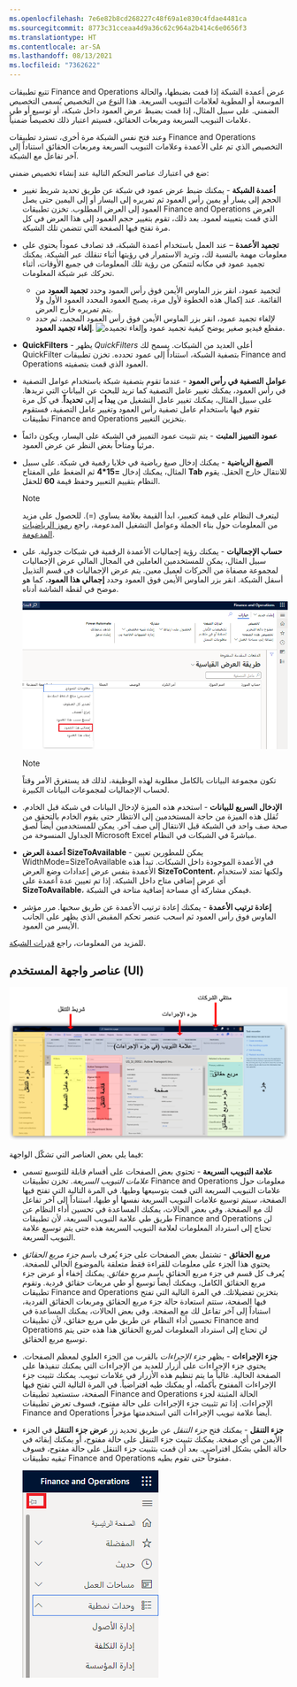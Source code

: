 ```yaml
---
ms.openlocfilehash: 7e6e82b8cd268227c48f69a1e830c4fdae4481ca
ms.sourcegitcommit: 8773c31cceaa4d9a36c62c964a2b414c6e0656f3
ms.translationtype: HT
ms.contentlocale: ar-SA
ms.lasthandoff: 08/13/2021
ms.locfileid: "7362622"
---
```

تتبع تطبيقات Finance and Operations عرض أعمدة الشبكة إذا قمت بضبطها، والحالة الموسعة أو المطوية لعلامات التبويب السريعة. هذا النوع من التخصيص يُسمى التخصيص الضمني.
على سبيل المثال، إذا قمت بضبط عرض العمود داخل شبكة، أو توسيع أو طي علامات التبويب السريعة ومربعات الحقائق، فسيتم اعتبار ذلك تخصيصاً ضمنياً.

وعند فتح نفس الشبكة مرة أخرى، تسترد تطبيقات Finance and Operations التخصيص الذي تم على الأعمدة وعلامات التبويب السريعة ومربعات الحقائق استناداً إلى آخر تفاعل مع الشبكة.

ضع في اعتبارك عناصر التحكم التالية عند إنشاء تخصيص ضمني:

- **أعمدة الشبكة** - يمكنك ضبط عرض عمود في شبكة عن طريق تحديد شريط تغيير الحجم إلى يسار أو يمين رأس العمود ثم تمريره إلى اليسار أو إلى اليمين حتى يصل العمود إلى العرض المطلوب. تخزن تطبيقات Finance and Operations العرض الذي قمت بتعيينه لعمود. بعد ذلك، تقوم بتغيير حجم العمود إلى هذا العرض في كل مرة تفتح فيها الصفحة التي تتضمن تلك الشبكة. 
- **تجميد الأعمدة** – عند العمل باستخدام أعمدة الشبكة، قد تصادف عموداً يحتوي على معلومات مهمة بالنسبة لك، وتريد الاستمرار في رؤيتها أثناء تنقلك عبر الشبكة. يمكنك تجميد عمود في مكانه لتتمكن من رؤية تلك المعلومات في جميع الأوقات، أثناء تحركك عبر شبكة المعلومات.
    - لتجميد عمود، انقر بزر الماوس الأيمن فوق رأس العمود وحدد **تجميد العمود** من القائمة. عند إكمال هذه الخطوة لأول مرة، يصبح العمود المحدد العمود الأول ولا يتم تمريره خارج العرض.
    - لإلغاء تجميد عمود، انقر بزر الماوس الأيمن فوق رأس العمود المجمد، ثم حدد **إلغاء تجميد العمود**.
    ![مقطع فيديو صغير يوضح كيفية تجميد عمود وإلغاء تجميده.](../media/freeze-column.gif)


- **QuickFilters** - يظهر *QuickFilters* أعلى العديد من الشبكات. يسمح لك QuickFilter بتصفية الشبكة، استناداً إلى عمود تحدده. تخزن تطبيقات Finance and Operations العمود الذي قمت بتصفيته.  
- **عوامل التصفية في رأس العمود** - عندما تقوم بتصفية شبكة باستخدام عوامل التصفية في رأس العمود، يمكنك تغيير عامل التصفية كما تريد للبحث عن البيانات التي تريدها. على سبيل المثال، يمكنك تغيير عامل التشغيل من **يبدأ بـ** إلى **تحديداً**. في كل مرة تقوم فيها باستخدام عامل تصفية رأس العمود وتغيير عامل التصفية، فستقوم تطبيقات Finance and Operations بتخزين التغيير. 
- **عمود التمييز المثبت** - يتم تثبيت عمود التمييز في الشبكة على اليسار، ويكون دائماً مرئياً ومتاحاً بغض النظر عن عرض العمود.
- **الصيغ الرياضية** - يمكنك إدخال صيغ رياضية في خلايا رقمية في شبكة. على سبيل المثال، يمكنك إدخال **=15*4** ثم الضغط على المفتاح **Tab** للانتقال خارج الحقل. يقوم النظام بتقييم التعبير وحفظ قيمة **60** للحقل.

    > [!NOTE]
    > ليتعرف النظام على قيمة كتعبير، ابدأ القيمة بعلامة يساوي (=). للحصول على مزيد من المعلومات حول بناء الجملة وعوامل التشغيل المدعومة، راجع [رموز الرياضيات المدعومة](http://bugwheels94.github.io/math-expression-evaluator/#supported-maths-symbols/?azure-portal=true).
- **حساب الإجماليات** - يمكنك رؤية إجماليات الأعمدة الرقمية في شبكات جدولية. على سبيل المثال، يمكن للمستخدمين العاملين في المجال المالي عرض الإجماليات لمجموعة مصفاة من الحركات لعميل معين. يتم عرض الإجماليات في قسم التذييل أسفل الشبكة. انقر بزر الماوس الأيمن فوق العمود وحدد **إجمالي هذا العمود**، كما هو موضح في لقطة الشاشة أدناه.

    ![لقطة شاشة لحقل إجمالي هذا العمود.](../media/total-this-column-ss.png)

    > [!NOTE]
    > تكون مجموعة البيانات بالكامل مطلوبة لهذه الوظيفة، لذلك قد يستغرق الأمر وقتاً لحساب الإجماليات لمجموعات البيانات الكبيرة.

- **الإدخال السريع للبيانات** - استخدم هذه الميزة لإدخال البيانات في شبكة قبل الخادم. تُقلل هذه الميزة من حاجة المستخدمين إلى الانتظار حتى يقوم الخادم بالتحقق من صحة صف واحد في الشبكة قبل الانتقال إلى صف آخر. يمكن للمستخدمين أيضاً لصق الجداول المنسوخة من Microsoft Excel مباشرةً في الشبكات في النظام.
- **أعمدة العرض SizeToAvailable** - يمكن للمطورين تعيين WidthMode=SizeToAvailable في الأعمدة الموجودة داخل الشبكات. تبدأ هذه الأعمدة بنفس عرض إعدادات وضع العرض **SizeToContent**، ولكنها تمتد لاستخدام أي عرض إضافي متاح داخل الشبكة. إذا تم تعيين عدة أعمدة على **SizeToAvailable**، فيمكن مشاركة أي مساحة إضافية متاحة في الشبكة.
- **‏‏إعادة ترتيب الأعمدة** - يمكنك إعادة ترتيب الأعمدة عن طريق سحبها. مرر مؤشر الماوس فوق رأس العمود ثم اسحب عنصر تحكم المقبض الذي يظهر على الجانب الأيسر من العمود.

للمزيد من المعلومات، راجع [قدرات الشبكة](/dynamics365/fin-ops-core/fin-ops/get-started/grid-capabilities/?azure-portal=true).

## <a name="user-interface-ui-elements"></a>عناصر واجهة المستخدم (UI)

![تُظهر الصورة موضع هذه العناصر على الواجهة.](../media/user-interface-01.png)

فيما يلي بعض العناصر التي تشكّل الواجهة:

- **علامة التبويب السريعة** - تحتوي بعض الصفحات على أقسام قابلة للتوسيع تسمى *علامات التبويب السريعة*. تخزن تطبيقات Finance and Operations معلومات حول علامات التبويب السريعة التي قمت بتوسيعها وطيها. في المرة التالية التي تفتح فيها الصفحة، سيتم توسيع علامات التبويب السريعة نفسها أو طيها، استناداً إلى آخر تفاعل لك مع الصفحة. وفي بعض الحالات، يمكنك المساعدة في تحسين أداء النظام عن طريق طي علامة التبويب السريعة، لأن تطبيقات Finance and Operations لن تحتاج إلى استرداد المعلومات لعلامة التبويب السريعة هذه حتى يتم توسيع علامة التبويب السريعة.
- **مربع الحقائق** - تشتمل بعض الصفحات على جزء يُعرف باسم *جزء مربع الحقائق* يحتوي هذا الجزء على معلومات للقراءة فقط متعلقة بالموضوع الحالي للصفحة. يُعرف كل قسم في جزء مربع الحقائق باسم *مربع حقائق*. يمكنك إخفاء أو عرض جزء مربع الحقائق الكامل، ويمكنك أيضاً توسيع أو طي مربعات حقائق فردية. وتقوم تطبيقات Finance and Operations بتخزين تفضيلاتك. في المرة التالية التي تفتح فيها الصفحة، ستتم استعادة حالة جزء مربع الحقائق ومربعات الحقائق الفردية، استناداً إلى آخر تفاعل لك مع الصفحة. وفي بعض الحالات، يمكنك المساعدة في تحسين أداء النظام عن طريق طي مربع حقائق، لأن تطبيقات Finance and Operations لن تحتاج إلى استرداد المعلومات لمربع الحقائق هذا هذه حتى يتم توسيع مربع الحقائق.
- **جزء الإجراءات** - يظهر *جزء الإجراءات* بالقرب من الجزء العلوي لمعظم الصفحات. يحتوي جزء الإجراءات على أزرار للعديد من الإجراءات التي يمكنك تنفيذها على الصفحة الحالية. غالباً ما يتم تنظيم هذه الأزرار في علامات تبويب. يمكنك تثبيت جزء الإجراءات المفتوح بأكمله، أو يمكنك طيه افتراضياً. في المرة التالية التي تفتح فيها الصفحة، ستستعيد تطبيقات Finance and Operations الحالة المثبتة لجزء الإجراءات. إذا تم تثبيت جزء الإجراءات على حالة مفتوح، فسوف تعرض تطبيقات Finance and Operations أيضاً علامة تبويب الإجراءات التي استخدمتها مؤخراً.
- **جزء التنقل** - يمكنك فتح *جزء التنقل* عن طريق تحديد زر **عرض جزء التنقل** في الجزء الأيمن من أي صفحة. يمكنك تثبيت جزء التنقل على حالة مفتوح، أو يمكنك إبقائه في حالة الطي بشكل افتراضي. بعد أن قمت بتثبيت جزء التنقل على حالة مفتوح، فسوف تبقيه تطبيقات Finance and Operations مفتوحاً حتى تقوم بطيه.

    ![لقطة شاشة لزر إظهار جزء التنقل.](../media/navigation-pin.png)